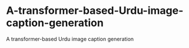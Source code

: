 # A-transformer-based-Urdu-image-caption-generation
A transformer-based Urdu image caption generation
